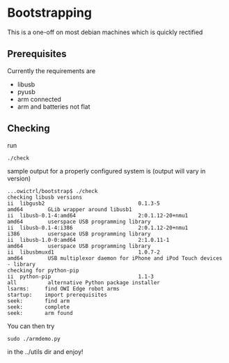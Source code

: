 # Bootstrapping

This is a one-off on most debian machines which is quickly rectified

## Prerequisites

Currently the requirements are 
* libusb
* pyusb
* arm connected
* arm and batteries not flat

## Checking
run 
    
    ./check
    

sample output for a properly configured system is (output will vary in version)
   
    ...owictrl/bootstrap$ ./check 
    checking libusb versions
    ii  libgusb2                              0.1.3-5                            amd64        GLib wrapper around libusb1
    ii  libusb-0.1-4:amd64                    2:0.1.12-20+nmu1                   amd64        userspace USB programming library
    ii  libusb-0.1-4:i386                     2:0.1.12-20+nmu1                   i386         userspace USB programming library
    ii  libusb-1.0-0:amd64                    2:1.0.11-1                         amd64        userspace USB programming library
    ii  libusbmuxd1                           1.0.7-2                            amd64        USB multiplexor daemon for iPhone and iPod Touch devices - library
    checking for python-pip
    ii  python-pip                            1.1-3                              all          alternative Python package installer
    lsarms: 	find OWI Edge robot arms
    startup:	import prerequisites
    seek:   	find arm
    seek:   	complete
    seek:    	arm found
   

You can then try 
   
    sudo ./armdemo.py 
   
in the ../utils dir and enjoy!
